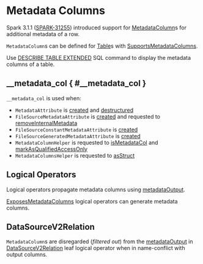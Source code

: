 # Metadata Columns

Spark 3.1.1 ([SPARK-31255](https://issues.apache.org/jira/browse/SPARK-31255)) introduced support for [MetadataColumn](../connector/catalog/MetadataColumn.md)s for additional metadata of a row.

`MetadataColumn`s can be defined for [Table](../connector/Table.md)s with [SupportsMetadataColumns](../connector/SupportsMetadataColumns.md).

Use [DESCRIBE TABLE EXTENDED](../sql/AstBuilder.md#visitDescribeRelation) SQL command to display the metadata columns of a table.

## <span id="METADATA_COL_ATTR_KEY"> __metadata_col { #__metadata_col }

`__metadata_col` is used when:

* `MetadataAttribute` is [created](MetadataAttribute.md#apply) and [destructured](MetadataAttribute.md#unapply)
* `FileSourceMetadataAttribute` is [created](FileSourceMetadataAttribute.md#apply) and requested to [removeInternalMetadata](FileSourceMetadataAttribute.md#removeInternalMetadata)
* `FileSourceConstantMetadataAttribute` is [created](FileSourceConstantMetadataAttribute.md#apply)
* `FileSourceGeneratedMetadataAttribute` is [created](FileSourceGeneratedMetadataAttribute.md#apply)
* `MetadataColumnHelper` is requested to [isMetadataCol](MetadataColumnHelper.md#isMetadataCol) and [markAsQualifiedAccessOnly](MetadataColumnHelper.md#markAsQualifiedAccessOnly)
* `MetadataColumnsHelper` is requested to [asStruct](MetadataColumnsHelper.md#asStruct)

## Logical Operators

Logical operators propagate metadata columns using [metadataOutput](../logical-operators/LogicalPlan.md#metadataOutput).

[ExposesMetadataColumns](../logical-operators/ExposesMetadataColumns.md) logical operators can generate metadata columns.

## <span id="DataSourceV2Relation"> DataSourceV2Relation

`MetadataColumn`s are disregarded (_filtered out_) from the [metadataOutput](../logical-operators/LogicalPlan.md#metadataOutput) in [DataSourceV2Relation](../logical-operators/DataSourceV2Relation.md) leaf logical operator when in name-conflict with output columns.
